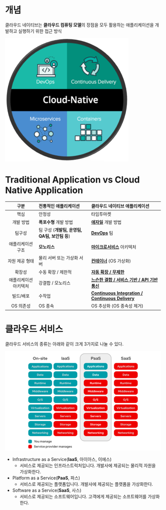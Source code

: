 개념
=====
클라우드 네이티브는 **클라우드 컴퓨팅 모델**의 장점을 모두 활용하는 애플리케이션을 개발하고 실행하기 위한 접근 방식
  
<img title="cloud-native" src="./images/cloud-native.png" alt="cloud-native" width="400px">

Traditional Application vs Cloud Native Application
=====

| 구분 | 전통적인 애플리케이션 | 클라우드 네이티브 애플리케이션 |
|:---:|:---|:---|
| 핵심 | 안정성 | 타임투마켓 |
| 개발 방법 | **폭포수형** 개발 방법 | [**애자일**](./애자일.md) 개발 방법 |
| 팀구성 | 팀 구성 (**개발팀, 운영팀, QA팀, 보안팀 등**) | [**DevOps**](./데브옵스.md) 팀 |
| 애플리케이션 구조 | **모노리스** | [**마이크로서비스**](./마이크로서비스.md) 아키텍처 |
| 자원 제공 형태 | 물리 서버 또는 가상화 서버 | [**컨테이너**](./도커.md) (OS 가상화) |
| 확장성 | 수동 확장 / 제한적 | [**자동 확장 / 무제한**](./쿠버네티스.md) |
| 애플리케이션 아키텍처 | 강결합 / 모노리스 | [**느슨한 결합 / 서비스 기반 / API 기반 통신**](./마이크로서비스.md) |
| 빌드/배포 | 수작업 | [**Continuous Integration / Continuous Delivery**](./old/CICD.md) |
| OS 의존성 | OS 종속 | OS 추상화 (OS 종속성 제거) |

클라우드 서비스
=====
클라우드 서비스의 종류는 아래와 같이 크게 3가지로 나눌 수 있다.

<img title="cloud-native" src="./images/iaas-paas-saas.png" alt="cloud-service" width="800px">

   - Infrastructure as a Service(**IaaS**, 아이아스, 이에스)
      - 서비스로 제공되는 인프라스트럭처입니다. 개발사에 제공되는 물리적 자원을 가상화한다.
   - Platform as a Service(**PaaS**, 파스)
      - 서비스로 제공되는 플랫폼입니다. 개발사에 제공되는 플랫폼을 가상화한다.
   - Software as a Service(**SaaS**, 사스)
     - 서비스로 제공되는 소프트웨어입니다. 고객에게 제공되는 소프트웨어를 가상화한다.
